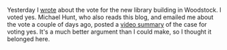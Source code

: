 Yesterday I <a href="http://scripting.com/2020/10/27.html#a200053">wrote</a> about the vote for the new library building in Woodstock. I voted yes. Michael Hunt, who also reads this blog, and emailed me about the vote a couple of days ago, posted a <a href="https://youtu.be/iwrDgwUSCco">video summary</a> of the case for voting yes. It's a much better argument than I could make, so I thought it belonged here. 
